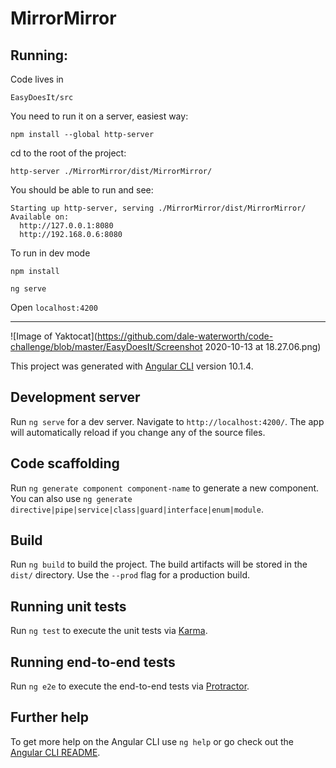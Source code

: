 # MirrorMirror

## Running:

Code lives in 

``EasyDoesIt/src``

You need to run it on a server, easiest way:

``npm install --global http-server``

cd to the root of the project:

``http-server ./MirrorMirror/dist/MirrorMirror/``

You should be able to run and see:
```
Starting up http-server, serving ./MirrorMirror/dist/MirrorMirror/
Available on:
  http://127.0.0.1:8080
  http://192.168.0.6:8080
```

To run in dev mode

``npm install``

``ng serve``

Open ``localhost:4200``

---

![Image of Yaktocat](https://github.com/dale-waterworth/code-challenge/blob/master/EasyDoesIt/Screenshot 2020-10-13 at 18.27.06.png)



This project was generated with [Angular CLI](https://github.com/angular/angular-cli) version 10.1.4.

## Development server

Run `ng serve` for a dev server. Navigate to `http://localhost:4200/`. The app will automatically reload if you change any of the source files.

## Code scaffolding

Run `ng generate component component-name` to generate a new component. You can also use `ng generate directive|pipe|service|class|guard|interface|enum|module`.

## Build

Run `ng build` to build the project. The build artifacts will be stored in the `dist/` directory. Use the `--prod` flag for a production build.

## Running unit tests

Run `ng test` to execute the unit tests via [Karma](https://karma-runner.github.io).

## Running end-to-end tests

Run `ng e2e` to execute the end-to-end tests via [Protractor](http://www.protractortest.org/).

## Further help

To get more help on the Angular CLI use `ng help` or go check out the [Angular CLI README](https://github.com/angular/angular-cli/blob/master/README.md).
